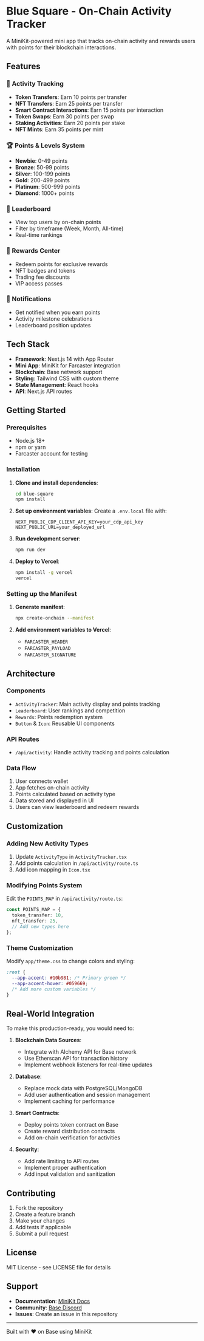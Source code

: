 # Blue Square - On-Chain Activity Tracker

A MiniKit-powered mini app that tracks on-chain activity and rewards users with points for their blockchain interactions.

## Features

### 🎯 Activity Tracking
- **Token Transfers**: Earn 10 points per transfer
- **NFT Transfers**: Earn 25 points per transfer  
- **Smart Contract Interactions**: Earn 15 points per interaction
- **Token Swaps**: Earn 30 points per swap
- **Staking Activities**: Earn 20 points per stake
- **NFT Mints**: Earn 35 points per mint

### 🏆 Points & Levels System
- **Newbie**: 0-49 points
- **Bronze**: 50-99 points
- **Silver**: 100-199 points
- **Gold**: 200-499 points
- **Platinum**: 500-999 points
- **Diamond**: 1000+ points

### 🏅 Leaderboard
- View top users by on-chain points
- Filter by timeframe (Week, Month, All-time)
- Real-time rankings

### 🎁 Rewards Center
- Redeem points for exclusive rewards
- NFT badges and tokens
- Trading fee discounts
- VIP access passes

### 🔔 Notifications
- Get notified when you earn points
- Activity milestone celebrations
- Leaderboard position updates

## Tech Stack

- **Framework**: Next.js 14 with App Router
- **Mini App**: MiniKit for Farcaster integration
- **Blockchain**: Base network support
- **Styling**: Tailwind CSS with custom theme
- **State Management**: React hooks
- **API**: Next.js API routes

## Getting Started

### Prerequisites
- Node.js 18+ 
- npm or yarn
- Farcaster account for testing

### Installation

1. **Clone and install dependencies**:
   ```bash
   cd blue-square
   npm install
   ```

2. **Set up environment variables**:
   Create a `.env.local` file with:
   ```env
   NEXT_PUBLIC_CDP_CLIENT_API_KEY=your_cdp_api_key
   NEXT_PUBLIC_URL=your_deployed_url
   ```

3. **Run development server**:
   ```bash
   npm run dev
   ```

4. **Deploy to Vercel**:
   ```bash
   npm install -g vercel
   vercel
   ```

### Setting up the Manifest

1. **Generate manifest**:
   ```bash
   npx create-onchain --manifest
   ```

2. **Add environment variables to Vercel**:
   - `FARCASTER_HEADER`
   - `FARCASTER_PAYLOAD` 
   - `FARCASTER_SIGNATURE`

## Architecture

### Components
- `ActivityTracker`: Main activity display and points tracking
- `Leaderboard`: User rankings and competition
- `Rewards`: Points redemption system
- `Button` & `Icon`: Reusable UI components

### API Routes
- `/api/activity`: Handle activity tracking and points calculation

### Data Flow
1. User connects wallet
2. App fetches on-chain activity
3. Points calculated based on activity type
4. Data stored and displayed in UI
5. Users can view leaderboard and redeem rewards

## Customization

### Adding New Activity Types
1. Update `ActivityType` in `ActivityTracker.tsx`
2. Add points calculation in `/api/activity/route.ts`
3. Add icon mapping in `Icon.tsx`

### Modifying Points System
Edit the `POINTS_MAP` in `/api/activity/route.ts`:
```typescript
const POINTS_MAP = {
  token_transfer: 10,
  nft_transfer: 25,
  // Add new types here
};
```

### Theme Customization
Modify `app/theme.css` to change colors and styling:
```css
:root {
  --app-accent: #10b981; /* Primary green */
  --app-accent-hover: #059669;
  /* Add more custom variables */
}
```

## Real-World Integration

To make this production-ready, you would need to:

1. **Blockchain Data Sources**:
   - Integrate with Alchemy API for Base network
   - Use Etherscan API for transaction history
   - Implement webhook listeners for real-time updates

2. **Database**:
   - Replace mock data with PostgreSQL/MongoDB
   - Add user authentication and session management
   - Implement caching for performance

3. **Smart Contracts**:
   - Deploy points token contract on Base
   - Create reward distribution contracts
   - Add on-chain verification for activities

4. **Security**:
   - Add rate limiting to API routes
   - Implement proper authentication
   - Add input validation and sanitization

## Contributing

1. Fork the repository
2. Create a feature branch
3. Make your changes
4. Add tests if applicable
5. Submit a pull request

## License

MIT License - see LICENSE file for details

## Support

- **Documentation**: [MiniKit Docs](https://docs.base.org/base-app/build-with-minikit/)
- **Community**: [Base Discord](https://discord.gg/base)
- **Issues**: Create an issue in this repository

---

Built with ❤️ on Base using MiniKit
